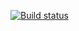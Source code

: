 [![Build status](https://ci.appveyor.com/api/projects/status/af5ui5ld62su1ams?svg=true)](https://ci.appveyor.com/project/EkaterinaDuzh/fe-diplom-g0d6i)
